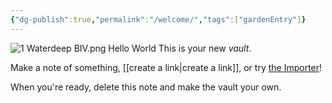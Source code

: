 ```yaml
---
{"dg-publish":true,"permalink":"/welcome/","tags":["gardenEntry"]}
---
```


![1 Waterdeep BIV.png](/img/user/1%20Waterdeep%20BIV.png)
Hello World
This is your new *vault*.

Make a note of something, [[create a link\|create a link]], or try [the Importer](https://help.obsidian.md/Plugins/Importer)!

When you're ready, delete this note and make the vault your own.
